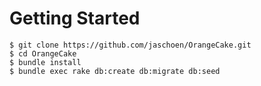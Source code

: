 # Getting Started

```
$ git clone https://github.com/jaschoen/OrangeCake.git
$ cd OrangeCake
$ bundle install
$ bundle exec rake db:create db:migrate db:seed
```